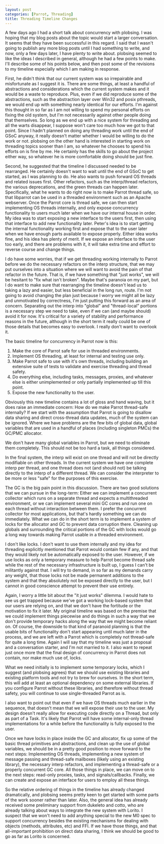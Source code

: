 ```yaml
---
layout: post
categories: [Parrot, Threading]
title: Threading Timeline Changes
---
```


A few days ago I had a short talk about concurrency with plobsing. I was
hoping that my blog posts about the topic would start a larger conversation.
It seems that they have been successful in this regard. I said that I wasn't
going to publish any more blog posts until I had something to write, and now,
only a few days later, I have plenty to write about. plobsing seemed to like
the ideas I described in general, although he had a few points to make. I'll
describe some of his points below, and then post some of the revisions to
my timeline especially which I am making in response.

First, he didn't think that our current system was so irrepairable and
misfortunate as I suggest it is. There are some things, at least a handful
of abstractions and considerations which the current system makes and it would
be a waste to reproduce. Plus, even if we did reproduce some of the
abstractions, such as the abstraction layer over Win32 and posix pthreads,
we would end up with something nearly identical for our efforts. I'm against
this thought in so far as I am not willing to spend my personal efforts on
fixing the old system, but I'm not necessarily against other people doing that
themselves. So long as we end up with a nice system for threading and all the
warts disappear, I suppose won't care too much how we got to that point.
Since I hadn't planned on doing any threading work until the end of GSoC
anyway, it really doesn't matter whether I would be willing to do the work
or not. plobsing on the other hand is interested in starting work on threading
topics sooner than I am, so whatever he chooses to spend his efforts on is
fine by me. He certainly has the skills to go about the project either way, so
whatever he is more comfortable doing should be just fine.

Second, he suggested that the timeline I discussed needed to be rearranged.
He certainly doesn't want to wait until the end of GSoC to get started, as I
was planning to do. He also wants to push forward OS threads and related
issues first. Other refactors, such as the interp/thread refactors, the
various deprecations, and the green threads can happen later. Specifically,
what he wants to do right now is to make Parrot thread safe, so that libparrot
can be used in a threaded environment such as an Apache webserver. Once the
Parrot core is thread safe, we can then start implementing OS threads
internally, and only expose concurrency functionality to users much later when
we have our internal house in order. My idea was to start exposing a new
interface to the users first, then using that interface to add new
functionality later. Peter's idea is to start getting the internal
functionality working first and expose that to the user later when we have
enough parts available to expose properly. Either idea works fine, and his
idea has plenty of merit. If we expose an interface to the user too early,
and there are problems with it, it will take extra time and effort to reverse
course and change things.

I do have some worries, that if we get threading working internally to Parrot
before we do the necessary refactors on the interp structure, that we may
put ourselves into a situation where we will want to avoid the pain of that
refactor in the future. That is, if we have something that "just works", we
will be hesitant to "fix what isn't broken". Maybe that's paranoia on my part,
but I do want to make sure that rearranging the timeline doesn't lead us to
taking a lazy and easier, but less beneficial in the long run, route. I'm not
going to avoid changing the plan just because I worry we might all be lazy
and unmotivated by correctness, I'm just putting this forward as an area of
concern. Separating out the interp into "global" and "thread-local" portions
is a necessary step we need to take, even if we can (and maybe should) avoid
it for now. It's critical for a variety of stability and performance reasons
in the future, although in the short term it really could be one of those
details that becomes easy to overlook. I really don't want to overlook it.

The basic timeline for concurrency in Parrot now is this:

1. Make the core of Parrot safe for use in threaded environments.
2. Implement OS threading, at least for internal and testing use only.
3. Make Parrot safe to use with it's own threads, including building an
   extensive suite of tests to validate and exercise threading and thread
   safety.
4. Do everything else, including tasks, messages, proxies, and whatever else
   is either unimplemented or only partially implemented up till this point.
5. Expose the new functionality to the user.

Obviously this new timeline contains a lot of gloss and hand waving, but it
does raise an immediate concern: How do we make Parrot thread-safe internally?
If we start with the assumption that Parrot is going to disallow data sharing
and direct cross-thread data updates, much of the system can be ignored.
Where we have problems are the few bits of global data, global variables that
are used in a handful of places (including singleton PMCs) the GC/PMC
allocator.

We don't have many global variables in Parrot, but we need to eliminate them
completely. This should not be too hard a task, all things considered.

In the final system, the interp will exist on one thread and will not be
directly modifiable on other threads. In the current system we have one
complete interp per thread, and one thread does not (and should not) be
talking directly to the interp of a different thread. We can consider the
interpreter to be more or less "safe" for the purposes of this exercise.

The GC is the big pain point in this discussion. There are two good solutions
that we can pursue in the long-term: Either we can implement a concurrent
collector which runs on a separate thread and expects a multithreaded
environment, or we can implement several mini GC cores and run one on each
thread without interaction between them. I prefer the concurrent collector
for most applications, but that's hardly something we can do immediately. What
we can do in the short term is to implement a system of locks for the
allocator and GC to prevent data corruption there. Cleaning up globals and
surrounding the critical portions of the GC with locks would go a long way
towards making Parrot usable in a threaded environment.

I don't like locks. I don't want to use them internally and my idea for
threading explicitly mentioned that Parrot would contain few if any, and that
they would likely not be automatically exposed to the user. However, if we
use locks as only a temporary measure to help Parrot become thread safe while
the rest of the necessary infrastructure is built up, I guess I can't be
militantly against that. I will try to demand, in so far as my demands carry
any weight, that those locks not be made permanent additions to the system and
that they absolutely not be exposed directly to the user, but I cannot in
good conscience attempt to prevent their use entirely.

Again, I worry a little bit about the "it just works" dilemma. I would hate to
see us get trapped because we've got a working lock-based system that our
users are relying on, and that we don't have the fortitude or the motivation
to fix it later. My original timeline was based on the premise that we could
implement things piecewise and do things in such a way that we don't provide
temporary hacks along the way that we might become reliant on. Of course, the
downside to that kind of paranoid planning is that the usable bits of
functionality don't start appearing until much later in the process, and we
are left with a Parrot which is completely not thread-safe for quite a long
time. Again I will say that my timeline was just a proposal and a conversation
starter, and I'm not married to it. I also want to repeat just once more that
the final design of concurrency in Parrot does not contain, nor make much use
of, locks.

What we need initially is to implement some temporary locks, which I suggest
(and plobsing agrees) that we should use existing libraries and existing
platform tools and not try to brew for ourselves. In the short term, this
will add at least an optional dependency on some external libraries. If you
configure Parrot without these libraries, and therefore without thread safety,
you will continue to use single-threaded Parrot as is.

I also want to point out that even if we have OS threads much earlier in the
sequence, that doesn't mean that we will expose their use to the user. My
design doesn't really allow for executing code directly on a Thread, but only
as part of a Task. It's likely that Parrot will have some internal-only
thread implementations for a while before the functionality is fully exposed
to the user.

Once we have locks in place inside the GC and allocator, fix up some of the
basic thread primitives and abstractions, and clean up the use of global
variables, we should be in a pretty good position to move forward to the next
steps: Implementing OS threads, implementing a new system of message passing
and thread-safe mailboxes (likely using an existing library), the necessary
interp refactors, and implementing a thread-safe or a properly concurrent
GC core. All those things in place, we can move on to the next steps:
read-only proxies, tasks, and signals/callbacks. Finally, we can create and
expose an interface for users to employ all these things.

So the relative ordering of things in the timeline has already changed
dramatically, and plobsing seems pretty keen to get started with some parts
of the work sooner rather than later. Also, the general idea has already
received some preliminary support from dukeleto and cotto, who are already
talking about ways to integrate the new system with Lorito. I suspect that
we won't need to add anything special to the new M0 spec to support
concurrency besides the existing mechanisms for dealing with objects (methods,
attributes, etc) and FFI. If we have those things, and that all-important
prohibition on direct data sharing, I think we should be good to go as far as
Lorito is concerned.
